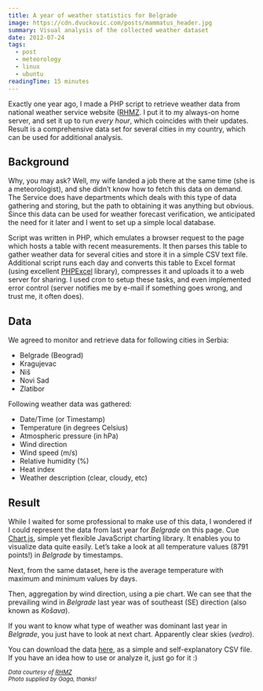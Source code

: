 ```yaml
---
title: A year of weather statistics for Belgrade
image: https://cdn.dvuckovic.com/posts/mammatus_header.jpg
summary: Visual analysis of the collected weather dataset
date: 2012-07-24
tags:
  - post
  - meteorology
  - linux
  - ubuntu
readingTime: 15 minutes
---
```


Exactly one year ago, I made a PHP script to retrieve weather data from national weather service website ([RHMZ](http://www.hidmet.gov.rs). I put it to my always-on home server, and set it up to run _every hour_, which coincides with their updates. Result is a comprehensive data set for several cities in my country, which can be used for additional analysis.

## Background

Why, you may ask? Well, my wife landed a job there at the same time (she is a meteorologist), and she didn’t know how to fetch this data on demand. The Service does have departments which deals with this type of data gathering and storing, but the path to obtaining it was anything but obvious. Since this data can be used for weather forecast verification, we anticipated the need for it later and I went to set up a simple local database.

Script was written in PHP, which emulates a browser request to the page which hosts a table with recent measurements. It then parses this table to gather weather data for several cities and store it in a simple CSV text file. Additional script runs each day and converts this table to Excel format (using excellent [PHPExcel](http://phpexcel.codeplex.com/) library), compresses it and uploads it to a web server for sharing. I used cron to setup these tasks, and even implemented error control (server notifies me by e-mail if something goes wrong, and trust me, it often does).

## Data

We agreed to monitor and retrieve data for following cities in Serbia:

* Belgrade (Beograd)
* Kragujevac
* Niš
* Novi Sad
* Zlatibor

Following weather data was gathered:

* Date/Time (or Timestamp)
* Temperature (in degrees Celsius)
* Atmospheric pressure (in hPa)
* Wind direction
* Wind speed (m/s)
* Relative humidity (%)
* Heat index
* Weather description (clear, cloudy, etc)

## Result

While I waited for some professional to make use of this data, I wondered if I could represent the data from last year for _Belgrade_ on this page. Cue [Chart.js](https://www.chartjs.org/), simple yet flexible JavaScript charting library. It enables you to visualize data quite easily. Let’s take a look at all temperature values (8791 points!) in _Belgrade_ by timestamps.

<TimeChart
    v-bind:data="tempData"
    v-bind:labels="tempLabels" />

Next, from the same dataset, here is the average temperature with maximum and minimum values by days.

<TimeChart
    v-bind:data="aggTempData"
    v-bind:labels="aggTempLabels" />

Then, aggregation by wind direction, using a pie chart. We can see that the prevailing wind in _Belgrade_ last year was of southeast (SE) direction (also known as _Košava_).

<PolarAreaChart
    v-bind:data="windData"
    v-bind:labels="windLabels" />

If you want to know what type of weather was dominant last year in _Belgrade_, you just have to look at next chart. Apparently clear skies (_vedro_).

<DoughnutChart
    v-bind:data="descData"
    v-bind:labels="descLabels" />

You can download the data [here](https://cdn.dvuckovic.com/downloads/belgrade.csv), as a simple and self-explanatory CSV file. If you have an idea how to use or analyze it, just go for it :)

<small>_Data courtesy of [RHMZ](http://www.hidmet.gov.rs/ciril/osmotreni/index.php)_</small><br />
<small>_Photo supplied by Gaga, thanks!_</small>

<script>
import moment from 'moment';
import { parse } from 'papaparse';

export default {
    data() {
        return {
            tempData: null,
            tempLabels: [
                'Temperature (°C)',
            ],
            aggTempData: null,
            aggTempLabels: [
                'Maximum Temperature (°C)',
                'Minimum Temperature (°C)',
                'Average Temperature (°C)',
            ],
            windData: null,
            windLabels: [
                'N',
                'NE',
                'E',
                'SE',
                'S',
                'SW',
                'W',
                'NW',
            ],
            descData: null,
            descLabels: null,
        };
    },

    beforeMount () {
        parse('https://cdn.dvuckovic.com/downloads/belgrade.csv', {
            download: true,
            header: true,
            dynamicTyping: true,
            skipEmptyLines: true,
            complete: (results) => {
                // Get temperature series.
                const tempData = results.data.map((row) => ({
                    t: moment(row.Timestamp, 'M/D/YY H:mm').format('YYYY-MM-DD HH:mm'),
                    y: row['Temperature (degC)'],
                }));

                // Prepare temperature series.
                this.tempData = [tempData];

                // Aggregate temperature data.
                const aggTemp = results.data.reduce((result, row) => {
                        if (!result[row.Date]) {
                            result[row.Date] = {
                                avg: row['Temperature (degC)'],
                                min: row['Temperature (degC)'],
                                max: row['Temperature (degC)'],
                            };
                        }
                        else {
                            result[row.Date].min = row['Temperature (degC)'] < result[row.Date].min ? row['Temperature (degC)'] : result[row.Date].min;
                            result[row.Date].max = row['Temperature (degC)'] > result[row.Date].max ? row['Temperature (degC)'] : result[row.Date].max;
                            result[row.Date].avg = (result[row.Date].max + result[row.Date].min) / 2;
                        }
                        return result;
                    }, {})

                // Get average temperature series.
                const avgTempData = Object.keys(aggTemp)
                    .map((date) => ({
                        t: moment(date).format('YYYY-MM-DD'),
                        y: aggTemp[date].avg,
                    }));

                // Get minimum temperature series.
                const minTempData = Object.keys(aggTemp)
                    .map((date) => ({
                        t: moment(date).format('YYYY-MM-DD'),
                        y: aggTemp[date].min,
                    }));

                // Get maximum temperature series.
                const maxTempData = Object.keys(aggTemp)
                    .map((date) => ({
                        t: moment(date).format('YYYY-MM-DD'),
                        y: aggTemp[date].max,
                    }));

                // Prepare aggregate temperature series.
                this.aggTempData = [
                    maxTempData,
                    minTempData,
                    avgTempData,
                ];

                // Get wind direction data.
                const windDirectionData = results.data.reduce((result, row) => {
                        result[row['Wind direction']] = result[row['Wind direction']] ? result[row['Wind direction']] + 1 : 1;
                        return result;
                    }, {});

                // Delete calm direction.
                delete windDirectionData['-'];
                delete windDirectionData.wN;

                // Prepare wind direction data.
                const windData = [];
                this.windLabels.forEach((direction) => {
                    windData.push(windDirectionData[direction]);
                });
                this.windData = [windData];

                // Get weather description data.
                const descData = results.data.reduce((result, row) => {
                        result[row.Description] = result[row.Description] ? result[row.Description] + 1 : 1;
                        return result;
                    }, {});

                // Sort weather description by occurrence.
                const sortedDescData = Object.keys(descData)
                    .map((description) => ({
                        label: description,
                        value: descData[description],
                    }))
                    .sort((a, b) => a.value < b.value);

                // Prepare weather description data.
                this.descData = [ sortedDescData.map((row) => row.value) ];
                this.descLabels = sortedDescData.map((row) => row.label);
            },
        });
    },
};
</script>
